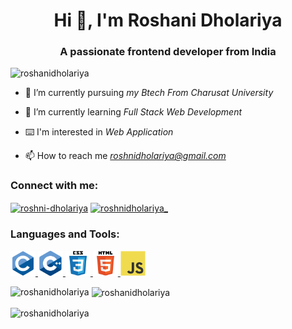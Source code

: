 <h1 align="center">Hi 👋, I'm Roshani Dholariya</h1>
<h3 align="center">A passionate frontend developer from India</h3>

<p align="left"> <img src="https://komarev.com/ghpvc/?username=roshanidholariya&label=Profile%20views&color=0e75b6&style=flat" alt="roshanidholariya" /> </p>

- 🔭 I’m currently pursuing *my Btech From Charusat University*

- 🌱 I’m currently learning *Full Stack Web Development*

- ⌨️ I'm interested in *Web Application*

- 📫 How to reach me *roshnidholariya@gmail.com*

<h3 align="left">Connect with me:</h3>
<p align="left">
<a href="https://linkedin.com/in/roshni-dholariya" target="blank"><img align="center" src="https://raw.githubusercontent.com/rahuldkjain/github-profile-readme-generator/master/src/images/icons/Social/linked-in-alt.svg" alt="roshni-dholariya" height="30" width="40" /></a>
<a href="https://instagram.com/roshnidholariya_" target="blank"><img align="center" src="https://raw.githubusercontent.com/rahuldkjain/github-profile-readme-generator/master/src/images/icons/Social/instagram.svg" alt="roshnidholariya_" height="30" width="40" /></a>
</p>

<h3 align="left">Languages and Tools:</h3>
<p align="left"> <a href="https://www.cprogramming.com/" target="_blank" rel="noreferrer"> <img src="https://raw.githubusercontent.com/devicons/devicon/master/icons/c/c-original.svg" alt="c" width="40" height="40"/> </a> <a href="https://www.w3schools.com/cpp/" target="_blank" rel="noreferrer"> <img src="https://raw.githubusercontent.com/devicons/devicon/master/icons/cplusplus/cplusplus-original.svg" alt="cplusplus" width="40" height="40"/> </a> <a href="https://www.w3schools.com/css/" target="_blank" rel="noreferrer"> <img src="https://raw.githubusercontent.com/devicons/devicon/master/icons/css3/css3-original-wordmark.svg" alt="css3" width="40" height="40"/> </a> <a href="https://www.w3.org/html/" target="_blank" rel="noreferrer"> <img src="https://raw.githubusercontent.com/devicons/devicon/master/icons/html5/html5-original-wordmark.svg" alt="html5" width="40" height="40"/> </a> <a href="https://developer.mozilla.org/en-US/docs/Web/JavaScript" target="_blank" rel="noreferrer"> <img src="https://raw.githubusercontent.com/devicons/devicon/master/icons/javascript/javascript-original.svg" alt="javascript" width="40" height="40"/> </a> </p>

<p><img align="left" src="https://github-readme-stats.vercel.app/api/top-langs?username=roshanidholariya&show_icons=true&locale=en&layout=compact" alt="roshanidholariya" /></p>

<p>&nbsp;<img align="center" src="https://github-readme-stats.vercel.app/api?username=roshanidholariya&show_icons=true&locale=en" alt="roshanidholariya" /></p>

<p><img align="center" src="https://github-readme-streak-stats.herokuapp.com/?user=roshanidholariya&" alt="roshanidholariya" /></p>
